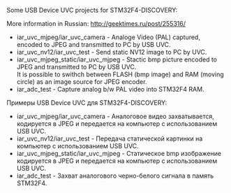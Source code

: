 Some USB Device UVC projects for STM32F4-DISCOVERY:  

More information in Russian: http://geektimes.ru/post/255316/ 

* iar_uvc_mjpeg/iar_uvc_camera - Analoge Video (PAL) captured, encoded to JPEG and transmitted to PC by USB UVC.  
* iar_uvc_nv12/iar_uvc_test - Send static NV12 image to PC by UVC.  
* iar_uvc_mjpeg_static/iar_uvc_mjpeg - Stactic bmp picture encoded to JPEG and transmitted to PC by USB UVC.  
It is possible to swithch between FLASH (bmp image) and RAM (moving circle) as an image source for JPEG encoder.  
* iar_adc_test - Capture analog b/w PAL video into STM32F4 RAM. 

Примеры USB Device UVC для STM32F4-DISCOVERY:  
* iar_uvc_mjpeg/iar_uvc_camera - Аналоговое видео захватывается, кодируется в JPEG и передается на компьютер с использованием USB UVC.  
* iar_uvc_nv12/iar_uvc_test - Передача статической картинки на компьютер с использованием USB UVC.  
* iar_uvc_mjpeg_static/iar_uvc_mjpeg - Статическое bmp изображение кодируется в JPEG и передается на компьютер с использованием USB UVC.  
* iar_adc_test - Захват аналогового черно-белого сигнала в память STM32F4.
